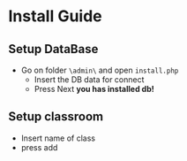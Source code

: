# Install Guide

## Setup DataBase
* Go on folder `\admin\` and open `install.php`
	* Insert the DB data for connect
	* Press Next
**you has installed db!**

## Setup classroom
* Insert name of class
* press add
